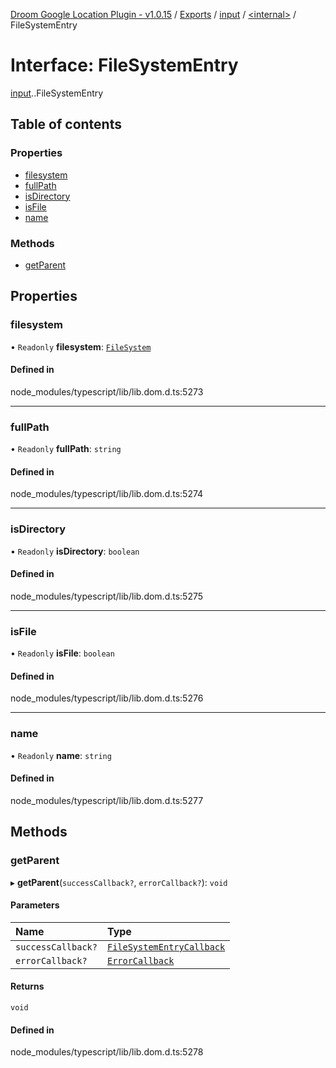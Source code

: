 [Droom Google Location Plugin - v1.0.15](../README.md) / [Exports](../modules.md) / [input](../modules/input.md) / [<internal\>](../modules/input._internal_.md) / FileSystemEntry

# Interface: FileSystemEntry

[input](../modules/input.md).[<internal>](../modules/input._internal_.md).FileSystemEntry

## Table of contents

### Properties

- [filesystem](input._internal_.FileSystemEntry.md#filesystem)
- [fullPath](input._internal_.FileSystemEntry.md#fullpath)
- [isDirectory](input._internal_.FileSystemEntry.md#isdirectory)
- [isFile](input._internal_.FileSystemEntry.md#isfile)
- [name](input._internal_.FileSystemEntry.md#name)

### Methods

- [getParent](input._internal_.FileSystemEntry.md#getparent)

## Properties

### filesystem

• `Readonly` **filesystem**: [`FileSystem`](../modules/input._internal_.md#filesystem)

#### Defined in

node_modules/typescript/lib/lib.dom.d.ts:5273

___

### fullPath

• `Readonly` **fullPath**: `string`

#### Defined in

node_modules/typescript/lib/lib.dom.d.ts:5274

___

### isDirectory

• `Readonly` **isDirectory**: `boolean`

#### Defined in

node_modules/typescript/lib/lib.dom.d.ts:5275

___

### isFile

• `Readonly` **isFile**: `boolean`

#### Defined in

node_modules/typescript/lib/lib.dom.d.ts:5276

___

### name

• `Readonly` **name**: `string`

#### Defined in

node_modules/typescript/lib/lib.dom.d.ts:5277

## Methods

### getParent

▸ **getParent**(`successCallback?`, `errorCallback?`): `void`

#### Parameters

| Name | Type |
| :------ | :------ |
| `successCallback?` | [`FileSystemEntryCallback`](input._internal_.FileSystemEntryCallback.md) |
| `errorCallback?` | [`ErrorCallback`](input._internal_.ErrorCallback.md) |

#### Returns

`void`

#### Defined in

node_modules/typescript/lib/lib.dom.d.ts:5278
